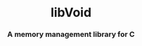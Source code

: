 <!-- Move text down -->
<br>

<!-- Header -->
<h1 align="center">libVoid</h1>

<!-- Subheading -->
<h3 align="center">A memory management library for C</h3>
